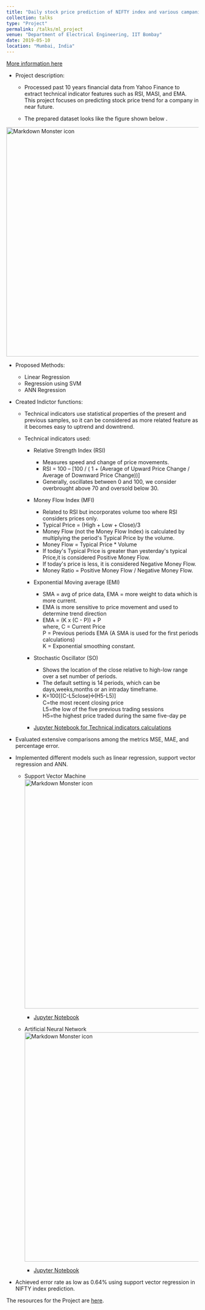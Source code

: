 ```yaml
---
title: "Daily stock price prediction of NIFTY index and various campanies listed in NSE."
collection: talks
type: "Project"
permalink: /talks/ml_project
venue: "Department of Electrical Engineering, IIT Bombay"
date: 2019-05-10
location: "Mumbai, India"
---
```


[More information here](/images/Project.zip)

* Project description:
  * Processed past 10 years financial data from Yahoo Finance to extract technical indicator features such as RSI,
MASI, and EMA. This project focuses on predicting stock price trend for a company in near future.

  * The prepared dataset looks like the figure shown below .

 <img src="/images/ML_project_data.png"
     alt="Markdown Monster icon" width="600"
     style="float: center; margin-right: 70px;" />
     
  * Proposed Methods:
    * Linear Regression
    * Regression using SVM
    * ANN Regression
    
  * Created Indictor functions:
  
    * Technical indicators use statistical properties of the present and previous samples, so it can be considered as more           related feature as it becomes easy to uptrend and downtrend.
    
    * Technical indicators used:
      
      * Relative Strength Index (RSI)
        * Measures speed and change of price movements.
        * RSI = 100 – [100 / ( 1 + (Average of Upward Price Change / Average of Downward Price Change))]
        * Generally, oscillates between 0 and 100, we consider overbrought above 70 and oversold below 30.
        
        
      * Money Flow Index (MFI)
         * Related to RSI but incorporates volume too where RSI considers prices only.
         * Typical Price = (High + Low + Close)/3
         * Money Flow (not the Money Flow Index) is calculated by multiplying the period's Typical Price by the volume.
         * Money Flow = Typical Price * Volume
         * If today's Typical Price is greater than yesterday's typical Price,it is considered Positive Money Flow.
         * If today's price is less, it is considered Negative Money Flow.
         * Money Ratio = Positive Money Flow / Negative Money Flow.
         
      * Exponential Moving average (EMI)
        * SMA = avg of price data, EMA = more weight to data which is more current.
        * EMA is more sensitive to price movement and used to determine trend direction
        * EMA = (K x (C - P)) + P <br/>
          where, C = Current Price <br/>
          P = Previous periods EMA (A SMA is used for the first periods calculations) <br/>
          K = Exponential smoothing constant.
      
      * Stochastic Oscillator (SO)
        * Shows the location of the close relative to high-low range over a set number of periods.
        * The default setting is 14 periods, which can be days,weeks,months or an intraday timeframe.
        * K=100[(C-L5close)➗(H5-L5)] <br/>
          C=the most recent closing price <br/>
          L5=the low of the five previous trading sessions <br/>
          H5=the highest price traded during the same five-day pe
          
      * [Jupyter Notebook for Technical indicators calculations](/notebooks/Technical_indicator_cal.ipynb)
      
  * Evaluated extensive comparisons among the metrics MSE, MAE, and percentage error.
  * Implemented different models such as linear regression, support vector regression and ANN.
     * Support Vector Machine
       <img src="/images/svm_ml_project.png" alt="Markdown Monster icon" width="600" style="float: center; margin-right: 70px;" />  
       * [Jupyter Notebook](/notebooks/SVM.ipynb)
     
     * Artificial Neural Network
       <img src="/images/ann_ml_project.png" alt="Markdown Monster icon" width="600" style="float: center; margin-right: 70px;" />
       *  [Jupyter Notebook](/notebooks/ANN.ipynb)
     
  * Achieved error rate as low as 0.64% using support vector regression in NIFTY index prediction.
  
The resources for the Project are [here](/images/Presentation-Report.pdf).
